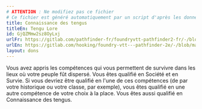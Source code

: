 ```yaml
---
# ATTENTION : Ne modifiez pas ce fichier
# Ce fichier est généré automatiquement par un script d'après les données du module Foundry VTT officiel et de sa traduction
title: Connaissance des tengus
titleEn: Tengu Lore
id: GjQZMmw2sz8OyLxj
urlFr: https://gitlab.com/pathfinder-fr/foundryvtt-pathfinder2-fr/-/blob/master/data/feats/GjQZMmw2sz8OyLxj.htm
urlEn: https://gitlab.com/hooking/foundry-vtt---pathfinder-2e/-/blob/master/packs/data/feats.db/tengu-lore.json
layout: dons
---
```

Vous avez appris les compétences qui vous permettent de survivre dans les lieux où votre peuple fût dispersé. Vous êtes qualifié en Société et en Survie. Si vous devriez être qualifié en l'une de ces compétences (de par votre historique ou votre classe, par exemple), vous êtes qualifié en une autre compétence de votre choix à la place. Vous êtes aussi qualifié en Connaissance des tengus.
